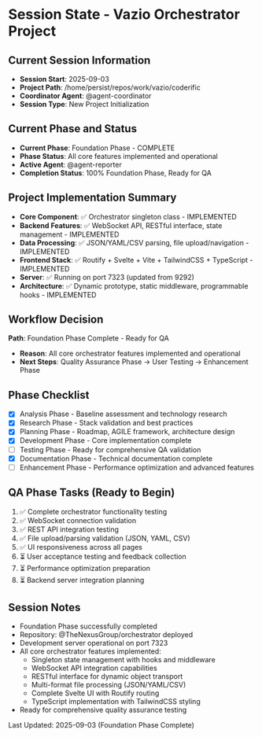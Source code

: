 # Session State - Vazio Orchestrator Project

## Current Session Information
- **Session Start**: 2025-09-03
- **Project Path**: /home/persist/repos/work/vazio/coderific
- **Coordinator Agent**: @agent-coordinator
- **Session Type**: New Project Initialization

## Current Phase and Status
- **Current Phase**: Foundation Phase - COMPLETE
- **Phase Status**: All core features implemented and operational
- **Active Agent**: @agent-reporter
- **Completion Status**: 100% Foundation Phase, Ready for QA

## Project Implementation Summary
- **Core Component**: ✅ Orchestrator singleton class - IMPLEMENTED
- **Backend Features**: ✅ WebSocket API, RESTful interface, state management - IMPLEMENTED
- **Data Processing**: ✅ JSON/YAML/CSV parsing, file upload/navigation - IMPLEMENTED
- **Frontend Stack**: ✅ Routify + Svelte + Vite + TailwindCSS + TypeScript - IMPLEMENTED
- **Server**: ✅ Running on port 7323 (updated from 9292)
- **Architecture**: ✅ Dynamic prototype, static middleware, programmable hooks - IMPLEMENTED

## Workflow Decision
**Path**: Foundation Phase Complete - Ready for QA
- **Reason**: All core orchestrator features implemented and operational
- **Next Steps**: Quality Assurance Phase → User Testing → Enhancement Phase

## Phase Checklist
- [x] Analysis Phase - Baseline assessment and technology research
- [x] Research Phase - Stack validation and best practices
- [x] Planning Phase - Roadmap, AGILE framework, architecture design  
- [x] Development Phase - Core implementation complete
- [ ] Testing Phase - Ready for comprehensive QA validation
- [x] Documentation Phase - Technical documentation complete
- [ ] Enhancement Phase - Performance optimization and advanced features

## QA Phase Tasks (Ready to Begin)
1. ✅ Complete orchestrator functionality testing
2. ✅ WebSocket connection validation  
3. ✅ REST API integration testing
4. ✅ File upload/parsing validation (JSON, YAML, CSV)
5. ✅ UI responsiveness across all pages
6. ⏳ User acceptance testing and feedback collection
7. ⏳ Performance optimization preparation
8. ⏳ Backend server integration planning

## Session Notes
- Foundation Phase successfully completed
- Repository: @TheNexusGroup/orchestrator deployed
- Development server operational on port 7323
- All core orchestrator features implemented:
  * Singleton state management with hooks and middleware
  * WebSocket API integration capabilities
  * RESTful interface for dynamic object transport
  * Multi-format file processing (JSON/YAML/CSV)
  * Complete Svelte UI with Routify routing
  * TypeScript implementation with TailwindCSS styling
- Ready for comprehensive quality assurance testing

Last Updated: 2025-09-03 (Foundation Phase Complete)